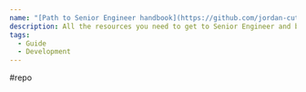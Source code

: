 ```yaml
---
name: "[Path to Senior Engineer handbook](https://github.com/jordan-cutler/path-to-senior-engineer-handbook)"
description: All the resources you need to get to Senior Engineer and beyond
tags:
  - Guide
  - Development
---
```

#repo